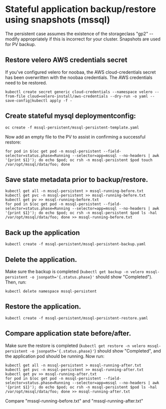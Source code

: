 # Stateful application backup/restore using snapshots (mssql)

The persistent case assumes the existence of the storageclass "gp2" --
modify appropriately if this is incorrect for your cluster. Snapshots
are used for PV backup.

## Restore velero AWS credentials secret

If you've configured velero for noobaa, the AWS cloud-credentials
secret has been overwritten with the noobaa credentials. The AWS
credentials need to be restored.
```
kubectl create secret generic cloud-credentials --namespace velero --from-file cloud=velero-install/aws-credentials --dry-run -o yaml --save-config|kubectl apply -f -
```

## Create stateful mysql deploymentconfig:
```
oc create -f mssql-persistent/mssql-persistent-template.yaml
```

Now add an empty file to the PV to assist in confirming a successful
restore:
```
for pod in $(oc get pod -n mssql-persistent --field-selector=status.phase=Running --selector=app=mssql --no-headers | awk '{print $1}'); do echo $pod; oc rsh -n mssql-persistent $pod touch /var/opt/mssql/data/foo; done
```

## Save state metadata prior to backup/restore.
```
kubectl get all -n mssql-persistent > mssql-running-before.txt
kubectl get pvc -n mssql-persistent >> mssql-running-before.txt
kubectl get pv >> mssql-running-before.txt
for pod in $(oc get pod -n mssql-persistent --field-selector=status.phase=Running --selector=app=mssql --no-headers | awk '{print $1}'); do echo $pod; oc rsh -n mssql-persistent $pod ls -hal /var/opt/mssql/data/foo; done >> mssql-running-before.txt
```

## Back up the application
```
kubectl create -f mssql-persistent/mssql-persistent-backup.yaml
```
## Delete the application.
Make sure the backup is completed (`kubectl get backup -n velero mssql-persistent -o jsonpath='{.status.phase}'`
should show "Completed"). Then, run:
```
kubectl delete namespace mssql-persistent
```

## Restore the application.
```
kubectl create -f mssql-persistent/mssql-persistent-restore.yaml
```

## Compare application state before/after.
Make sure the restore is completed (`kubectl get restore -n velero mssql-persistent -o jsonpath='{.status.phase}'`)
should show "Completed", and the application pod should be
running. Now run:
```
kubectl get all -n mssql-persistent > mssql-running-after.txt
kubectl get pvc -n mssql-persistent >> mssql-running-after.txt
kubectl get pv >> mssql-running-after.txt
for pod in $(oc get pod -n mssql-persistent --field-selector=status.phase=Running --selector=app=mssql --no-headers | awk '{print $1}'); do echo $pod; oc rsh -n mssql-persistent $pod ls -hal /var/opt/mssql/data/foo; done >> mssql-running-after.txt
```
Compare "mssql-running-before.txt" and "mssql-running-after.txt"

